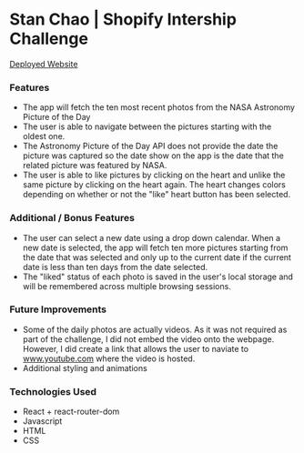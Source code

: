 # Stan Chao | Shopify Intership Challenge

[Deployed Website](https://stanchao-shopifychallenge.netlify.app/)

### Features
- The app will fetch the ten most recent photos from the NASA Astronomy Picture of the Day
- The user is able to navigate between the pictures starting with the oldest one.
- The Astronomy Picture of the Day API does not provide the date the picture was captured so the date show on the app is the date that the related picture was featured by NASA.
- The user is able to like pictures by clicking on the heart and unlike the same picture by clicking on the heart again. The heart changes colors depending on whether or not the "like" heart button has been selected.

### Additional / Bonus Features

- The user can select a new date using a drop down calendar. When a new date is selected, the app will fetch ten more pictures starting from the date that was selected and only up to the current date if the current date is less than ten days from the date selected.
- The "liked" status of each photo is saved in the user's local storage and will be remembered across multiple browsing sessions.

### Future Improvements
- Some of the daily photos are actually videos. As it was not required as part of the challenge, I did not embed the video onto the webpage. However, I did create a link that allows the user to naviate to www.youtube.com where the video is hosted.
- Additional styling and animations

### Technologies Used
- React + react-router-dom
- Javascript
- HTML
- CSS


